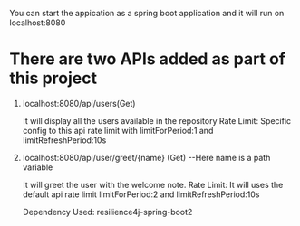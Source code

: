 You can start the appication as a spring boot application and it will run on localhost:8080

# There are two APIs added as part of this project

1. localhost:8080/api/users(Get)

    It will display all the users available in the repository
    Rate Limit: Specific config to this api rate limit with limitForPeriod:1 and limitRefreshPeriod:10s 
    
2. localhost:8080/api/user/greet/{name} (Get) --Here name is a path variable
    
    It will greet the user with the  welcome note.
    Rate Limit: It will uses the default api rate limit limitForPeriod:2 and limitRefreshPeriod:10s
    
    Dependency Used: resilience4j-spring-boot2



